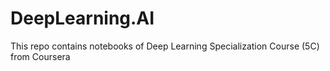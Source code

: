 # DeepLearning.AI
This repo contains notebooks of Deep Learning Specialization Course (5C) from Coursera

